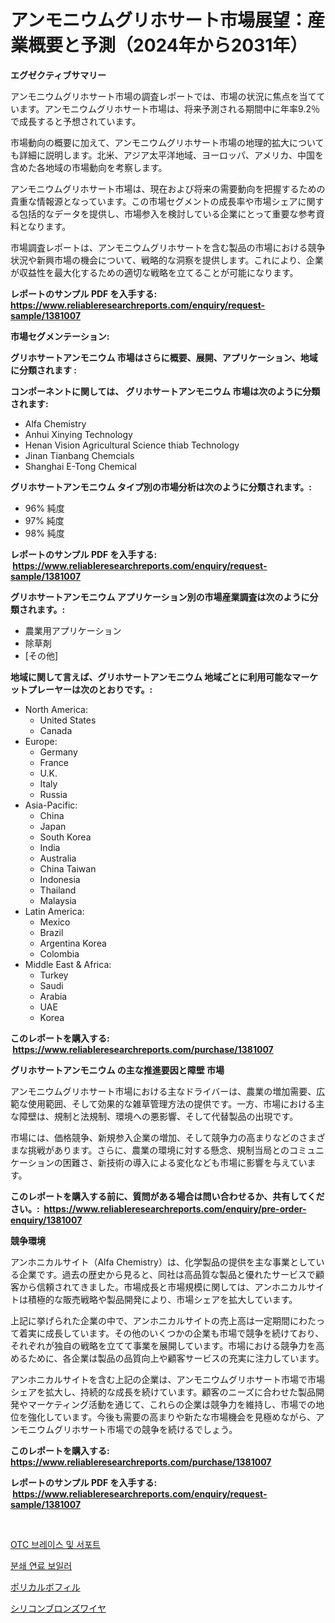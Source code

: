 <p><h1>アンモニウムグリホサート市場展望：産業概要と予測（2024年から2031年）</h1></p><p><strong>エグゼクティブサマリー</strong></p>
<p><p>アンモニウムグリホサート市場の調査レポートでは、市場の状況に焦点を当てています。アンモニウムグリホサート市場は、将来予測される期間中に年率9.2％で成長すると予想されています。</p><p>市場動向の概要に加えて、アンモニウムグリホサート市場の地理的拡大についても詳細に説明します。北米、アジア太平洋地域、ヨーロッパ、アメリカ、中国を含めた各地域の市場動向を考察します。</p><p>アンモニウムグリホサート市場は、現在および将来の需要動向を把握するための貴重な情報源となっています。この市場セグメントの成長率や市場シェアに関する包括的なデータを提供し、市場参入を検討している企業にとって重要な参考資料となります。</p><p>市場調査レポートは、アンモニウムグリホサートを含む製品の市場における競争状況や新興市場の機会について、戦略的な洞察を提供します。これにより、企業が収益性を最大化するための適切な戦略を立てることが可能になります。</p></p>
<p><strong>レポートのサンプル PDF を入手する: <a href="https://www.reliableresearchreports.com/enquiry/request-sample/1381007">https://www.reliableresearchreports.com/enquiry/request-sample/1381007</a></strong></p>
<p><strong>市場セグメンテーション:</strong></p>
<p><strong> グリホサートアンモニウム 市場はさらに概要、展開、アプリケーション、地域に分類されます :</strong></p>
<p><strong>コンポーネントに関しては、 グリホサートアンモニウム 市場は次のように分類されます: &nbsp;</strong></p>
<p><ul><li>Alfa Chemistry</li><li>Anhui Xinying Technology</li><li>Henan Vision Agricultural Science thiab Technology</li><li>Jinan Tianbang Chemcials</li><li>Shanghai E-Tong Chemical</li></ul></p>
<p><strong> グリホサートアンモニウム タイプ別の市場分析は次のように分類されます。:</strong></p>
<p><ul><li>96% 純度</li><li>97% 純度</li><li>98% 純度</li></ul></p>
<p><strong>レポートのサンプル PDF を入手する: &nbsp;<a href="https://www.reliableresearchreports.com/enquiry/request-sample/1381007">https://www.reliableresearchreports.com/enquiry/request-sample/1381007</a></strong></p>
<p><strong> グリホサートアンモニウム アプリケーション別の市場産業調査は次のように分類されます。:</strong></p>
<p><ul><li>農業用アプリケーション</li><li>除草剤</li><li>[その他]</li></ul></p>
<p><strong>地域に関して言えば、グリホサートアンモニウム 地域ごとに利用可能なマーケットプレーヤーは次のとおりです。:</strong></p>
<p><ul>
    <li>
        North America:
        <ul>
            <li>United States</li>
            <li>Canada</li>
        </ul>
    </li>
    <li>
        Europe:
        <ul>
            <li>Germany</li>
            <li>France</li>
            <li>U.K.</li>
            <li>Italy</li>
            <li>Russia</li>
        </ul>
    </li>
    <li>
        Asia-Pacific:
        <ul>
            <li>China</li>
            <li>Japan</li>
            <li>South Korea</li>
            <li>India</li>
            <li>Australia</li>
            <li>China Taiwan</li>
            <li>Indonesia</li>
            <li>Thailand</li>
            <li>Malaysia</li>
        </ul>
    </li>
    <li>
        Latin America:
        <ul>
            <li>Mexico</li>
            <li>Brazil</li>
            <li>Argentina Korea</li>
            <li>Colombia</li>
        </ul>
    </li>
    <li>
        Middle East & Africa:
        <ul>
            <li>Turkey</li>
            <li>Saudi</li>
            <li>Arabia</li>
            <li>UAE</li>
            <li>Korea</li>
        </ul>
    </li>
    </ul></p>
<p><strong>このレポートを購入する: &nbsp;<a href="https://www.reliableresearchreports.com/purchase/1381007">https://www.reliableresearchreports.com/purchase/1381007</a></strong></p>
<p><strong>グリホサートアンモニウム の主な推進要因と障壁 市場</strong></p>
<p><p>アンモニウムグリホサート市場における主なドライバーは、農業の増加需要、広範な使用範囲、そして効果的な雑草管理方法の提供です。一方、市場における主な障壁は、規制と法規制、環境への悪影響、そして代替製品の出現です。</p><p>市場には、価格競争、新規参入企業の増加、そして競争力の高まりなどのさまざまな挑戦があります。さらに、農業の環境に対する懸念、規制当局とのコミュニケーションの困難さ、新技術の導入による変化なども市場に影響を与えています。</p></p>
<p><strong>このレポートを購入する前に、質問がある場合は問い合わせるか、共有してください。:&nbsp; <a href="https://www.reliableresearchreports.com/enquiry/pre-order-enquiry/1381007">https://www.reliableresearchreports.com/enquiry/pre-order-enquiry/1381007</a></strong></p>
<p><strong>競争環境</strong></p>
<p><p>アンホニカルサイト（Alfa Chemistry）は、化学製品の提供を主な事業としている企業です。過去の歴史から見ると、同社は高品質な製品と優れたサービスで顧客から信頼されてきました。市場成長と市場規模に関しては、アンホニカルサイトは積極的な販売戦略や製品開発により、市場シェアを拡大しています。</p><p>上記に挙げられた企業の中で、アンホニカルサイトの売上高は一定期間にわたって着実に成長しています。その他のいくつかの企業も市場で競争を続けており、それぞれが独自の戦略を立てて事業を展開しています。市場における競争力を高めるために、各企業は製品の品質向上や顧客サービスの充実に注力しています。</p><p>アンホニカルサイトを含む上記の企業は、アンモニウムグリホサート市場で市場シェアを拡大し、持続的な成長を続けています。顧客のニーズに合わせた製品開発やマーケティング活動を通じて、これらの企業は競争力を維持し、市場での地位を強化しています。今後も需要の高まりや新たな市場機会を見極めながら、アンモニウムグリホサート市場での競争を続けるでしょう。</p></p>
<p><strong>このレポートを購入する: &nbsp; <a href="https://www.reliableresearchreports.com/purchase/1381007">https://www.reliableresearchreports.com/purchase/1381007</a></strong></p>
<p><strong>レポートのサンプル PDF を入手する: &nbsp;<a href="https://www.reliableresearchreports.com/enquiry/request-sample/1381007">https://www.reliableresearchreports.com/enquiry/request-sample/1381007</a></strong><strong></strong></p>
<p>&nbsp;</p>
<p><p><a href="https://github.com/fernandotryO5lson96765/Market-Research-Report-List-1/blob/main/936599811258.md">OTC 브레이스 및 서포트</a></p><p><a href="https://github.com/CliftonFisher9067/Market-Research-Report-List-1/blob/main/168795311257.md">분쇄 연료 보일러</a></p><p><a href="https://github.com/mcbeesbxa270/Market-Research-Report-List-1/blob/main/613397912024.md">ポリカルボフィル</a></p><p><a href="https://github.com/ksxzwxabcuynh011/Market-Research-Report-List-1/blob/main/234518012023.md">シリコンブロンズワイヤ</a></p></p>